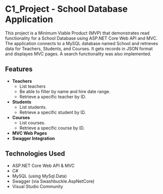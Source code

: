 # C1_Project - School Database Application

This project is a Minimum Viable Product (MVP) that demonstrates read functionality for a School Database using ASP.NET Core Web API and MVC. The application connects to a MySQL database named School and retrieves data for Teachers, Students, and Courses. It gets records in JSON format and displayes MVC pages. A search functionality was also implemented. 

## Features

- **Teachers**
  - List teachers
  - Be able to  filter by name and hire date range.
  - Retrieve a specific teacher by ID.
- **Students**
  - List students.
  - Retrieve a specific student by ID.
- **Courses**
  - List courses.
  - Retrieve a specific course by ID.
- **MVC Web Pages**
- **Swagger Integration**
 

## Technologies Used

- ASP.NET Core Web API & MVC
- C# 
- MySQL (using MySql.Data)
- Swagger (via Swashbuckle.AspNetCore)
- Visual Studio Community


